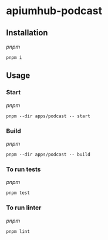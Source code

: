 # apiumhub-podcast

## Installation

_pnpm_

```
pnpm i
```

## Usage

### Start

_pnpm_

```
pnpm --dir apps/podcast -- start
```

### Build

_pnpm_

```
pnpm --dir apps/podcast -- build
```

### To run tests

_pnpm_

```
pnpm test
```

### To run linter

_pnpm_

```
pnpm lint
```
